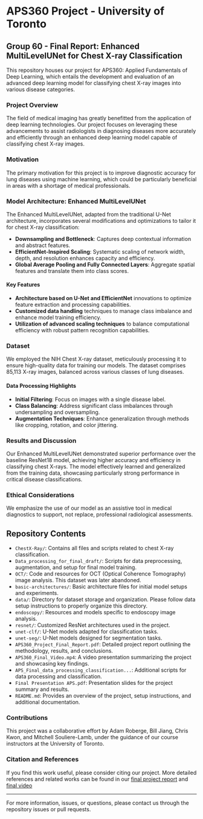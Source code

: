 # APS360 Project - University of Toronto
## Group 60 - Final Report: Enhanced MultiLevelUNet for Chest X-ray Classification

This repository houses our project for APS360: Applied Fundamentals of Deep Learning, which entails the development and evaluation of an advanced deep learning model for classifying chest X-ray images into various disease categories.

### Project Overview
The field of medical imaging has greatly benefitted from the application of deep learning technologies. Our project focuses on leveraging these advancements to assist radiologists in diagnosing diseases more accurately and efficiently through an enhanced deep learning model capable of classifying chest X-ray images.

### Motivation
The primary motivation for this project is to improve diagnostic accuracy for lung diseases using machine learning, which could be particularly beneficial in areas with a shortage of medical professionals.

### Model Architecture: Enhanced MultiLevelUNet
The Enhanced MultiLevelUNet, adapted from the traditional U-Net architecture, incorporates several modifications and optimizations to tailor it for chest X-ray classification:

- **Downsampling and Bottleneck**: Captures deep contextual information and abstract features.
- **EfficientNet-Inspired Scaling**: Systematic scaling of network width, depth, and resolution enhances capacity and efficiency.
- **Global Average Pooling and Fully Connected Layers**: Aggregate spatial features and translate them into class scores.

#### Key Features
- **Architecture based on U-Net and EfficientNet** innovations to optimize feature extraction and processing capabilities.
- **Customized data handling** techniques to manage class imbalance and enhance model training efficiency.
- **Utilization of advanced scaling techniques** to balance computational efficiency with robust pattern recognition capabilities.

### Dataset
We employed the NIH Chest X-ray dataset, meticulously processing it to ensure high-quality data for training our models. The dataset comprises 85,113 X-ray images, balanced across various classes of lung diseases.

#### Data Processing Highlights
- **Initial Filtering**: Focus on images with a single disease label.
- **Class Balancing**: Address significant class imbalances through undersampling and oversampling.
- **Augmentation Techniques**: Enhance generalization through methods like cropping, rotation, and color jittering.

### Results and Discussion
Our Enhanced MultiLevelUNet demonstrated superior performance over the baseline ResNet18 model, achieving higher accuracy and efficiency in classifying chest X-rays. The model effectively learned and generalized from the training data, showcasing particularly strong performance in critical disease classifications.

### Ethical Considerations
We emphasize the use of our model as an assistive tool in medical diagnostics to support, not replace, professional radiological assessments.

## Repository Contents
- `ChestX-Ray/`: Contains all files and scripts related to chest X-ray classification.
- `Data_processing_for_final_draft/`: Scripts for data preprocessing, augmentation, and setup for final model training.
- `OCT/`: Code and resources for OCT (Optical Coherence Tomography) image analysis. This dataset was later abandoned. 
- `basic-architectures/`: Basic architecture files for initial model setups and experiments.
- `data/`: Directory for dataset storage and organization. Please follow data setup instructions to properly organize this directory.
- `endoscopy/`: Resources and models specific to endoscopy image analysis.
- `resnet/`: Customized ResNet architectures used in the project.
- `unet-clf/`: U-Net models adapted for classification tasks.
- `unet-seg/`: U-Net models designed for segmentation tasks.
- `APS360_Project_Final_Report.pdf`: Detailed project report outlining the methodology, results, and conclusions.
- `APS360_Final_Video.mp4`: A video presentation summarizing the project and showcasing key findings.
- `APS_Final_data_processing_classification...`: Additional scripts for data processing and classification.
- `Final Presentation APS.pdf`: Presentation slides for the project summary and results.
- `README.md`: Provides an overview of the project, setup instructions, and additional documentation.


### Contributions
This project was a collaborative effort by Adam Roberge, Bill Jiang, Chris Kwon, and Mitchell Souliere-Lamb, under the guidance of our course instructors at the University of Toronto.

### Citation and References
If you find this work useful, please consider citing our project. More detailed references and related works can be found in our [final project report](APS360_Project_Final_Report.pdf) and [final video](APS360_Final_Video.mp4)

---
For more information, issues, or questions, please contact us through the repository issues or pull requests.

